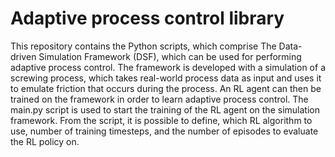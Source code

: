 # Adaptive process control library
This repository contains the Python scripts, which comprise The Data-driven Simulation Framework (DSF), which can be used for performing adaptive process control.
The framework is developed with a simulation of a screwing process, which takes real-world process data as input and uses it to emulate friction that occurs during the process. An RL agent can then be trained on the framework in order to learn adaptive process control.
The main.py script is used to start the training of the RL agent on the simulation framework. From the script, it is possible to define, which RL algorithm to use, number of training timesteps, and the number of episodes to evaluate the RL policy on.
